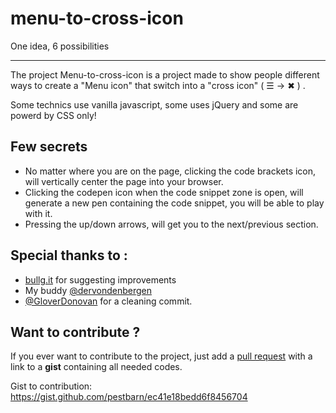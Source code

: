 # menu-to-cross-icon
One idea, 6 possibilities

---

The project Menu-to-cross-icon is a project made to show people different ways to create a "Menu icon" that switch into a "cross icon" ( ☰ -> ✖ ) . 

Some technics use vanilla javascript, some uses jQuery and some are powerd by CSS only!

## Few secrets 
- No matter where you are on the page, clicking the code brackets icon, will vertically center the page into your browser.
- Clicking the codepen icon when the code snippet zone is open, will generate a new pen containing the code snippet, you will be able to play with it.
- Pressing the up/down arrows, will get you to the next/previous section. 

## Special thanks to : 
- [bullg.it](http://bullg.it) for suggesting improvements
- My buddy [@dervondenbergen](http://twitter.com/dervondenbergen) 
- [@GloverDonovan](https://github.com/GloverDonovan) for a cleaning commit.

## Want to contribute ? 
If you ever want to contribute to the project, just add a [pull request](https://github.com/LukyVj/menu-to-cross-icon/pulls) with a link to a **gist** containing all needed codes. 

Gist to contribution: https://gist.github.com/pestbarn/ec41e18bedd6f8456704
